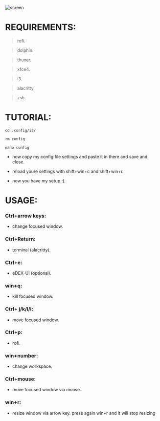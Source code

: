
![screen](https://github.com/h435er/dotfiles-i3/assets/126166023/fc814ea3-5178-4983-afb5-5c9df3627ea7)

# REQUIREMENTS:
> rofi.

> dolphin.

> thunar. 

> xfce4. 

> i3. 

> alacritty. 

> zsh.


# TUTORIAL:
```
cd .config/i3/

rm config

nano config
```

- now copy my config file settings and paste it in there and save and close. 

- reload youre settings with shift+win+c and shift+win+r. 

- now you have my setup :). 

# USAGE:
### Ctrl+arrow keys:  

- change focused window. 

### Ctrl+Return:  

- terminal (alacritty). 

### Ctrl+e:  

- eDEX-UI (optional). 

### win+q:  

- kill focused window. 

### Ctrl+ j/k/l/i:  

- move focused window. 

### Ctrl+p:  

- rofi. 

### win+number:  

- change workspace. 

### Ctrl+mouse:  

- move focused window via mouse. 

### win+r:  

- resize window via arrow key. press again win+r and it will stop resizing


